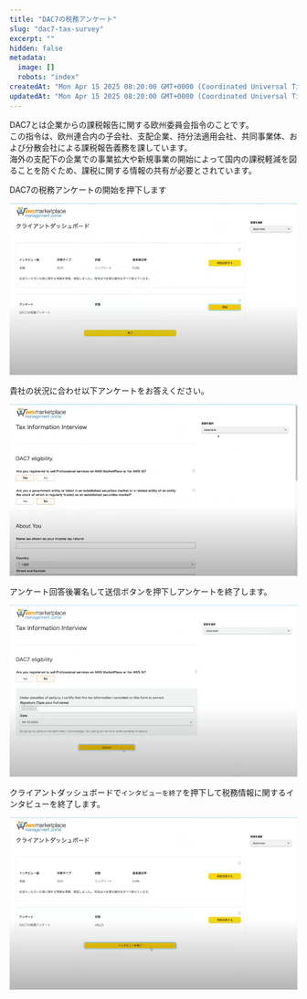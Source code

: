 ```yaml
---
title: "DAC7の税務アンケート"
slug: "dac7-tax-survey"
excerpt: ""
hidden: false
metadata: 
  image: []
  robots: "index"
createdAt: "Mon Apr 15 2025 08:20:00 GMT+0000 (Coordinated Universal Time)"
updatedAt: "Mon Apr 15 2025 08:20:00 GMT+0000 (Coordinated Universal Time)"
---
```

DAC7とは企業からの課税報告に関する欧州委員会指令のことです。  
この指令は、欧州連合内の子会社、支配企業、持分法適用会社、共同事業体、および分散会社による課税報告義務を課しています。  
海外の支配下の企業での事業拡大や新規事業の開始によって国内の課税軽減を図ることを防ぐため、課税に関する情報の共有が必要とされています。

DAC7の税務アンケートの開始を押下します

![dac7-tax-survey-1](/ja/img/part-4/aws-marketplace-integration/dac7-tax-survey/dac7-tax-survey-1.png)

貴社の状況に合わせ以下アンケートをお答えください。

![dac7-tax-survey-2](/ja/img/part-4/aws-marketplace-integration/dac7-tax-survey/dac7-tax-survey-2.png)

アンケート回答後署名して送信ボタンを押下しアンケートを終了します。

![dac7-tax-survey-3](/ja/img/part-4/aws-marketplace-integration/dac7-tax-survey/dac7-tax-survey-3.png)

クライアントダッシュボードで`インタビューを終了`を押下して税務情報に関するインタビューを終了します。

![dac7-tax-survey-4](/ja/img/part-4/aws-marketplace-integration/dac7-tax-survey/dac7-tax-survey-4.png)
